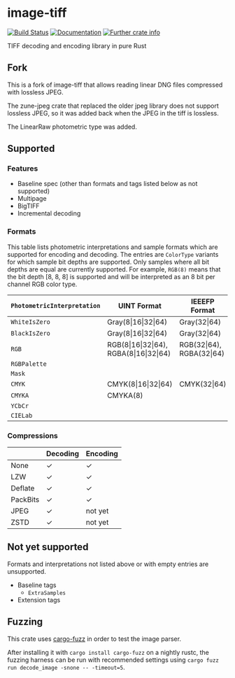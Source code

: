 # image-tiff
[![Build Status](https://github.com/image-rs/image-tiff/actions/workflows/rust.yml/badge.svg?branch=main)](https://github.com/image-rs/image-tiff/actions)
[![Documentation](https://docs.rs/tiff/badge.svg)](https://docs.rs/tiff)
[![Further crate info](https://img.shields.io/crates/v/tiff.svg)](https://crates.io/crates/tiff)

TIFF decoding and encoding library in pure Rust

## Fork

This is a fork of image-tiff that allows reading linear DNG files compressed with lossless JPEG.

The zune-jpeg crate that replaced the older jpeg library does not support lossless JPEG, so it was added back when the JPEG in the tiff is lossless.

The LinearRaw photometric type was added.

## Supported

### Features
- Baseline spec (other than formats and tags listed below as not supported)
- Multipage
- BigTIFF
- Incremental decoding

### Formats
This table lists photometric interpretations and sample formats which are supported for encoding and decoding. The entries are `ColorType` variants for which sample bit depths are supported. Only samples where all bit depths are equal are currently supported. For example, `RGB(8)` means that the bit depth [8, 8, 8] is supported and will be interpreted as an 8 bit per channel RGB color type.

| `PhotometricInterpretation` | UINT Format                             | IEEEFP Format             |
| --------------------------- | --------------------------------------- | ------------------------- |
| `WhiteIsZero`               | Gray(8\|16\|32\|64)                     | Gray(32\|64)              |
| `BlackIsZero`               | Gray(8\|16\|32\|64)                     | Gray(32\|64)              |
| `RGB`                       | RGB(8\|16\|32\|64), RGBA(8\|16\|32\|64) | RGB(32\|64), RGBA(32\|64) |
| `RGBPalette`                |                                         |                           |
| `Mask`                      |                                         |                           |
| `CMYK`                      | CMYK(8\|16\|32\|64)                     | CMYK(32\|64)              |
| `CMYKA`                     | CMYKA(8)                                |                           |
| `YCbCr`                     |                                         |                           |
| `CIELab`                    |                                         |                           |

### Compressions

|          | Decoding | Encoding |
| -------- | -------- | -------- |
| None     | ✓        | ✓        |
| LZW      | ✓        | ✓        |
| Deflate  | ✓        | ✓        |
| PackBits | ✓        | ✓        |
| JPEG     | ✓        | not yet  |
| ZSTD     | ✓        | not yet  |


## Not yet supported

Formats and interpretations not listed above or with empty entries are unsupported.

- Baseline tags
  - `ExtraSamples`
- Extension tags

## Fuzzing

This crate uses [cargo-fuzz](https://github.com/rust-fuzz/cargo-fuzz) in order to test the image parser.

After installing it with `cargo install cargo-fuzz` on a nightly rustc, the
fuzzing harness can be run with recommended settings using 
`cargo fuzz run decode_image -snone -- -timeout=5`.
